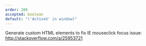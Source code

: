 ```yaml
---
order: 280
accepted: boolean
default: "('ActiveX' in window)"
---
```

Generate custom HTML elements to fix IE mouseclick focus issue: http://stackoverflow.com/a/25953721

